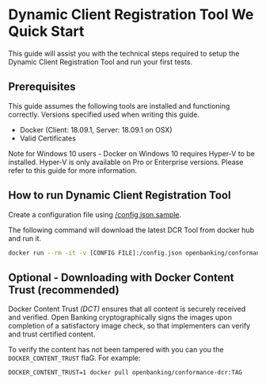 # Dynamic Client Registration Tool We Quick Start

This guide will assist you with the technical steps required to setup the Dynamic Client Registration Tool and run your first tests.

## Prerequisites

This guide assumes the following tools are installed and functioning correctly. Versions specified used when writing this guide.

* Docker (Client: 18.09.1, Server: 18.09.1 on OSX)
* Valid Certificates

Note for Windows 10 users - Docker on Windows 10 requires Hyper-V to be installed. Hyper-V is only available on Pro or Enterprise versions. Please refer to this guide for more information.

## How to run Dynamic Client Registration Tool

Create a configuration file using [/config.json.sample](/config.json.sample).

The following command will download the latest DCR Tool from docker hub and run it.

```sh
docker run --rm -it -v [CONFIG FILE]:/config.json openbanking/conformance-dcr:[TAG] -config-path=/config.json
```

## Optional - Downloading with Docker Content Trust (recommended)

Docker Content Trust *(DCT)* ensures that all content is securely received and verified. Open Banking cryptographically signs the images upon completion of a satisfactory image check, so that implementers can verify and trust certified content.

To verify the content has not been tampered with you can you the `DOCKER_CONTENT_TRUST` flaG. For example:

    DOCKER_CONTENT_TRUST=1 docker pull openbanking/conformance-dcr:TAG